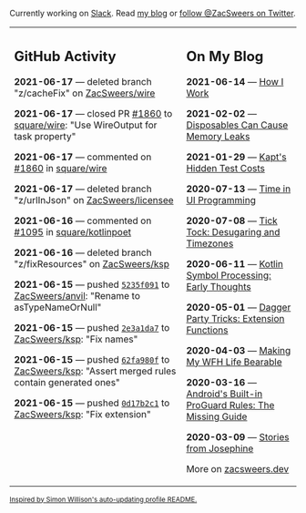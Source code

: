 Currently working on [Slack](https://slack.com/). Read [my blog](https://zacsweers.dev/) or [follow @ZacSweers on Twitter](https://twitter.com/ZacSweers).

<table><tr><td valign="top" width="60%">

## GitHub Activity
<!-- githubActivity starts -->
**2021-06-17** — deleted branch "z/cacheFix" on [ZacSweers/wire](https://api.github.com/repos/ZacSweers/wire)

**2021-06-17** — closed PR [#1860](https://api.github.com/repos/square/wire/pulls/1860) to [square/wire](https://api.github.com/repos/square/wire): "Use WireOutput for task property"

**2021-06-17** — commented on [#1860](https://github.com/square/wire/pull/1860#issuecomment-863398350) in [square/wire](https://api.github.com/repos/square/wire)

**2021-06-17** — deleted branch "z/urlInJson" on [ZacSweers/licensee](https://api.github.com/repos/ZacSweers/licensee)

**2021-06-16** — commented on [#1095](https://github.com/square/kotlinpoet/pull/1095#issuecomment-862460152) in [square/kotlinpoet](https://api.github.com/repos/square/kotlinpoet)

**2021-06-16** — deleted branch "z/fixResources" on [ZacSweers/ksp](https://api.github.com/repos/ZacSweers/ksp)

**2021-06-15** — pushed [`5235f091`](https://github.com/ZacSweers/anvil/commit/5235f09145cfba7e814e5fee4d7e80a882ef495f) to [ZacSweers/anvil](https://api.github.com/repos/ZacSweers/anvil): "Rename to asTypeNameOrNull"

**2021-06-15** — pushed [`2e3a1da7`](https://github.com/ZacSweers/ksp/commit/2e3a1da74652ec52a8fb88f5415f5b977ae215ab) to [ZacSweers/ksp](https://api.github.com/repos/ZacSweers/ksp): "Fix names"

**2021-06-15** — pushed [`62fa980f`](https://github.com/ZacSweers/ksp/commit/62fa980f8a2736850359fd75817521c425c1f8b1) to [ZacSweers/ksp](https://api.github.com/repos/ZacSweers/ksp): "Assert merged rules contain generated ones"

**2021-06-15** — pushed [`0d17b2c1`](https://github.com/ZacSweers/ksp/commit/0d17b2c1523a474300a33f091c2320e1f0fd0e27) to [ZacSweers/ksp](https://api.github.com/repos/ZacSweers/ksp): "Fix extension"
<!-- githubActivity ends -->
</td><td valign="top" width="40%">

## On My Blog
<!-- blog starts -->
**2021-06-14** — [How I Work](https://www.zacsweers.dev/how-i-work/)

**2021-02-02** — [Disposables Can Cause Memory Leaks](https://www.zacsweers.dev/disposables-can-cause-memory-leaks/)

**2021-01-29** — [Kapt's Hidden Test Costs](https://www.zacsweers.dev/kapts-hidden-test-costs/)

**2020-07-13** — [Time in UI Programming](https://www.zacsweers.dev/time-in-ui/)

**2020-07-08** — [Tick Tock: Desugaring and Timezones](https://www.zacsweers.dev/ticktock-desugaring-timezones/)

**2020-06-11** — [Kotlin Symbol Processing: Early Thoughts](https://www.zacsweers.dev/kotlin-symbol-processor-early-thoughts/)

**2020-05-01** — [Dagger Party Tricks: Extension Functions](https://www.zacsweers.dev/dagger-party-tricks-extension-functions/)

**2020-04-03** — [Making My WFH Life Bearable](https://www.zacsweers.dev/making-wfh-life-bearable/)

**2020-03-16** — [Android's Built-in ProGuard Rules: The Missing Guide](https://www.zacsweers.dev/android-proguard-rules/)

**2020-03-09** — [Stories from Josephine](https://www.zacsweers.dev/stories-from-josephine/)
<!-- blog ends -->
More on [zacsweers.dev](https://zacsweers.dev/)
</td></tr></table>

<sub><a href="https://simonwillison.net/2020/Jul/10/self-updating-profile-readme/">Inspired by Simon Willison's auto-updating profile README.</a></sub>